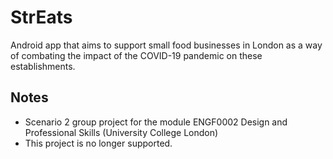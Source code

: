 # StrEats
Android app that aims to support small food businesses in London as a way of combating the impact of the COVID-19 pandemic on these establishments.

## Notes
 - Scenario 2 group project for the module ENGF0002 Design and Professional Skills (University College London)
 - This project is no longer supported.
